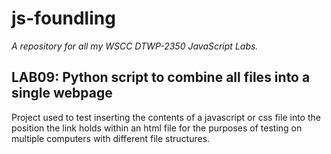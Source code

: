 # js-foundling

*A repository for all my WSCC DTWP-2350 JavaScript Labs.*

## LAB09: Python script to combine all files into a single webpage

Project used to test inserting the contents of a javascript or css file into the position the link holds within an html file for the purposes of testing on multiple computers with different file structures.
